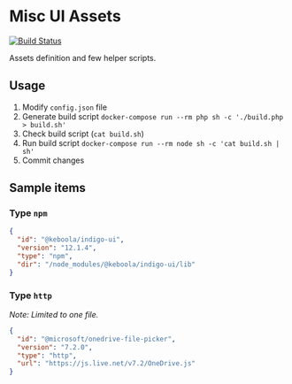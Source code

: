 # Misc UI Assets

[![Build Status](https://travis-ci.com/keboola/misc-ui-assets.svg?branch=master)](https://travis-ci.com/keboola/misc-ui-assets)

Assets definition and few helper scripts.

## Usage

1. Modify `config.json` file
2. Generate build script `docker-compose run --rm php sh -c './build.php > build.sh'`
3. Check build script (`cat build.sh`)
4. Run build script `docker-compose run --rm node sh -c 'cat build.sh | sh'`
5. Commit changes


## Sample items

### Type `npm`

```json
{
  "id": "@keboola/indigo-ui",
  "version": "12.1.4",
  "type": "npm",
  "dir": "/node_modules/@keboola/indigo-ui/lib"
}
```

### Type `http`

*Note: Limited to one file.*

```json
{
  "id": "@microsoft/onedrive-file-picker",
  "version": "7.2.0",
  "type": "http",
  "url": "https://js.live.net/v7.2/OneDrive.js"
}
```

